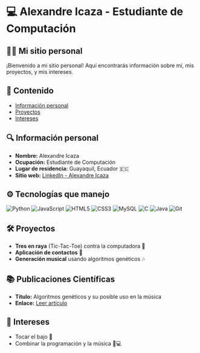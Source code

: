 # 💻 Alexandre Icaza - Estudiante de Computación

## 👨‍💻 Mi sitio personal

¡Bienvenido a mi sitio personal! Aquí encontrarás información sobre mí, mis proyectos, y mis intereses.

## 📄 Contenido
* [Información personal](#información-personal)
* [Proyectos](#proyectos)
* [Intereses](#intereses)

## 🔍 Información personal
* **Nombre:** Alexandre Icaza
* **Ocupación:** Estudiante de Computación
* **Lugar de residencia:** Guayaquil, Ecuador 🇪🇨
* **Sitio web:** [LinkedIn - Alexandre Icaza](https://www.linkedin.com/in/alexandre-icaza-gonzalez)

## ⚙️ Tecnologías que manejo

![Python](https://img.shields.io/badge/-Python-3776AB?style=flat-square&logo=python&logoColor=white) ![JavaScript](https://img.shields.io/badge/-JavaScript-F7DF1E?style=flat-square&logo=javascript&logoColor=black) ![HTML5](https://img.shields.io/badge/-HTML5-E34F26?style=flat-square&logo=html5&logoColor=white) ![CSS3](https://img.shields.io/badge/-CSS3-1572B6?style=flat-square&logo=css3) ![MySQL](https://img.shields.io/badge/-MySQL-4479A1?style=flat-square&logo=mysql&logoColor=white) ![C](https://img.shields.io/badge/-C-A8B9CC?style=flat-square&logo=c&logoColor=black) ![Java](https://img.shields.io/badge/-Java-007396?style=flat-square&logo=java&logoColor=white) ![Git](https://img.shields.io/badge/-Git-F05032?style=flat-square&logo=git&logoColor=white)


## 🛠️ Proyectos
* **Tres en raya** (Tic-Tac-Toe) contra la computadora 🤖
* **Aplicación de contactos** 📇
* **Generación musical** usando algoritmos genéticos 🎶

## 📚 Publicaciones Científicas

* **Título:** Algoritmos genéticos y su posible uso en la música
* **Enlace:** [Leer artículo](https://medium.com/@taws/algoritmos-gen%C3%A9ticos-y-su-posible-uso-en-la-m%C3%BAsica-3beee0b3b459)

## 🎸 Intereses
* Tocar el bajo 🎵
* Combinar la programación y la música 🎼💻

